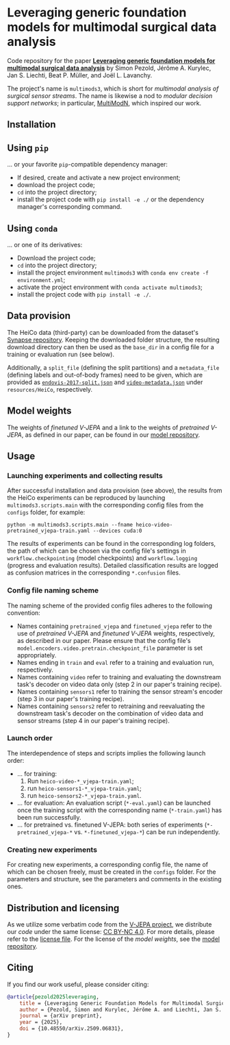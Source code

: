 # Leveraging generic foundation models for multimodal surgical data analysis

Code repository for the paper
[**Leveraging generic foundation models for multimodal surgical data analysis**](https://arxiv.org/abs/2509.06831)
by Simon Pezold, Jérôme A. Kurylec, Jan S. Liechti, Beat P. Müller, and Joël L. Lavanchy.

The project's name is `multimods3`, which is short for *multimodal analysis of surgical sensor streams*. The name is
likewise a nod to *modular decision support networks*; in particular, [MultiModN](https://arxiv.org/abs/2309.14118),
which inspired our work.

## Installation

## Using `pip`
… or your favorite `pip`-compatible dependency manager:
- If desired, create and activate a new project environment;
- download the project code;
- `cd` into the project directory;
- install the project code with `pip install -e ./` or the dependency manager's corresponding command.

## Using `conda`
… or one of its derivatives:
- Download the project code;
- `cd` into the project directory;
- install the project environment `multimods3` with `conda env create -f environment.yml`;
- activate the project environment with `conda activate multimods3`;
- install the project code with `pip install -e ./`.

## Data provision

The HeiCo data (third-party) can be downloaded from the dataset's [Synapse repository](https://doi.org/10.7303/syn21903917).
Keeping the downloaded folder structure, the resulting download directory can then be used as the `base_dir` in a config
file for a training or evaluation run (see below).

Additionally, a `split_file` (defining the split partitions) and a `metadata_file` (defining labels and out-of-body
frames) need to be given, which are provided as [`endovis-2017-split.json`](resources/HeiCo/endovis-2017-split.json) and
[`video-metadata.json`](resources/HeiCo/video-metadata.json) under `resources/HeiCo`, respectively.

## Model weights

The weights of *finetuned V-JEPA* and a link to the weights of *pretrained V-JEPA*, as defined in our paper, can be
found in our [model repository](https://huggingface.co/DigitalSurgeryLab-Basel/ML-CDS-2025).

## Usage

### Launching experiments and collecting results

After successful installation and data provision (see above), the results from the HeiCo experiments can be reproduced
by launching `multimods3.scripts.main` with the corresponding config files from the `configs` folder, for example:
```shell
python -m multimods3.scripts.main --fname heico-video-pretrained_vjepa-train.yaml --devices cuda:0
```

The results of experiments can be found in the corresponding log folders, the path of which can be chosen via the
config file's settings in `workflow.checkpointing` (model checkpoints) and `workflow.logging` (progress and evaluation
results). Detailed classification results are logged as confusion matrices in the corresponding `*.confusion` files.

### Config file naming scheme

The naming scheme of the provided config files adheres to the following convention:
- Names containing `pretrained_vjepa` and `finetuned_vjepa` refer to the use of *pretrained V-JEPA* and
  *finetuned V-JEPA* weights, respectively, as described in our paper. Please ensure that the config file's
  `model.encoders.video.pretrain.checkpoint_file` parameter is set appropriately.
- Names ending in `train` and `eval` refer to a training and evaluation run, respectively.
- Names containing `video` refer to training and evaluating the downstream task's decoder on video data only
  (step 2 in our paper's training recipe).
- Names containing `sensors1` refer to training the sensor stream's encoder
  (step 3 in our paper's training recipe).
- Names containing `sensors2` refer to retraining and reevaluating the downstream task's decoder on the combination of
  video data and sensor streams (step 4 in our paper's training recipe).

### Launch order

The interdependence of steps and scripts implies the following launch order:

- … for training:
  1. Run `heico-video-*_vjepa-train.yaml`;
  2. run `heico-sensors1-*_vjepa-train.yaml`;
  3. run `heico-sensors2-*_vjepa-train.yaml`.
- … for evaluation: An evaluation script (`*-eval.yaml`) can be launched once the training script with the
  corresponding name (`*-train.yaml`) has been run successfully.
- … for pretrained vs. finetuned V-JEPA: both series of experiments (`*-pretrained_vjepa-*` vs. `*-finetuned_vjepa-*`)
  can be run independently.

### Creating new experiments

For creating new experiments, a corresponding config file, the name of which can be chosen freely, must be created in
the `configs` folder. For the parameters and structure, see the parameters and comments in the existing ones.

## Distribution and licensing

As we utilize some verbatim code from the [V-JEPA project](https://github.com/facebookresearch/jepa/), we distribute our
*code* under the same license: [CC BY-NC 4.0](https://creativecommons.org/licenses/by-nc/4.0/). For more details, please
refer to the [license file](./LICENSE.txt). For the license of the *model weights*, see the
[model repository](https://huggingface.co/DigitalSurgeryLab-Basel/ML-CDS-2025).

## Citing

If you find our work useful, please consider citing:
```bibtex
@article{pezold2025leveraging,
    title = {Leveraging Generic Foundation Models for Multimodal Surgical Data Analysis}, 
    author = {Pezold, Simon and Kurylec, Jérôme A. and Liechti, Jan S. and Müller, Beat P. and Lavanchy, Joël L.},
    journal = {arXiv preprint},
    year = {2025},
    doi = {10.48550/arXiv.2509.06831},
}
```
